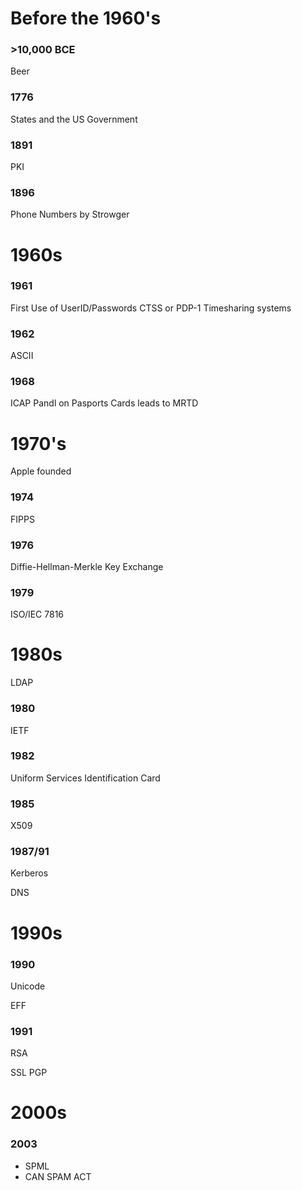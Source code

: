 # Before the 1960's

### >10,000 BCE
Beer 

### 1776
States and the US Government

### 1891 
PKI

### 1896
Phone Numbers by Strowger

# 1960s

### 1961 
First Use of UserID/Passwords
CTSS or PDP-1 Timesharing systems

### 1962
ASCII

### 1968
ICAP Pandl on Pasports Cards leads to MRTD

# 1970's

Apple founded


### 1974 
FIPPS

### 1976
Diffie-Hellman-Merkle Key Exchange 

### 1979 
ISO/IEC 7816

# 1980s

LDAP 

### 1980 
IETF

### 1982
Uniform Services Identification Card

### 1985
X509

### 1987/91
Kerberos

DNS

# 1990s

### 1990
Unicode

EFF

### 1991
RSA

SSL PGP


# 2000s

### 2003
* SPML
* CAN SPAM ACT






